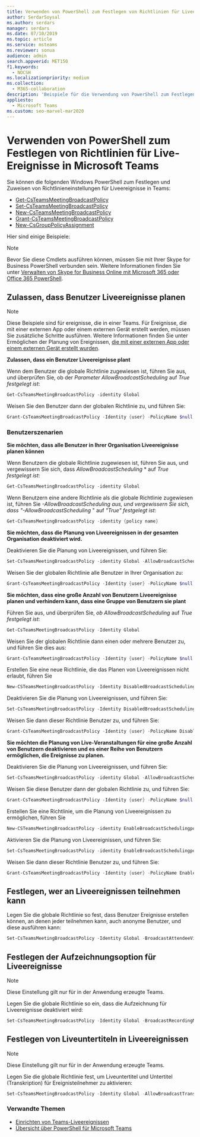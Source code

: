 ```yaml
---
title: Verwenden von PowerShell zum Festlegen von Richtlinien für Liveereignisse
author: SerdarSoysal
ms.author: serdars
manager: serdars
ms.date: 07/10/2019
ms.topic: article
ms.service: msteams
ms.reviewer: sonua
audience: admin
search.appverid: MET150
f1.keywords:
  - NOCSH
ms.localizationpriority: medium
ms.collection:
  - M365-collaboration
description: 'Beispiele für die Verwendung von PowerShell zum Festlegen von Richtlinien in Teams, um zu steuern, wer Liveereignisse in Ihrer Organisation halten kann, sowie die Features, die in den Ereignissen verfügbar sind.'
appliesto:
  - Microsoft Teams
ms.custom: seo-marvel-mar2020
---
```


# <a name="use-powershell-to-set-live-events-policies-in-microsoft-teams"></a>Verwenden von PowerShell zum Festlegen von Richtlinien für Live-Ereignisse in Microsoft Teams

Sie können die folgenden Windows PowerShell zum Festlegen und Zuweisen von Richtlinieneinstellungen für Liveereignisse in Teams: 
- [Get-CsTeamsMeetingBroadcastPolicy](/powershell/module/skype/get-csteamsmeetingbroadcastpolicy?view=skype-ps)
- [Set-CsTeamsMeetingBroadcastPolicy](/powershell/module/skype/set-csteamsmeetingbroadcastpolicy?view=skype-ps)
- [New-CsTeamsMeetingBroadcastPolicy](/powershell/module/skype/new-csteamsmeetingbroadcastpolicy?view=skype-ps)
- [Grant-CsTeamsMeetingBroadcastPolicy](/powershell/module/skype/grant-csteamsmeetingbroadcastpolicy?view=skype-ps)
- [New-CsGroupPolicyAssignment](/powershell/module/teams/new-csgrouppolicyassignment?view=teams-ps)

Hier sind einige Beispiele:

> [!NOTE]
> Bevor Sie diese Cmdlets ausführen können, müssen Sie mit Ihrer Skype for Business PowerShell verbunden sein. Weitere Informationen finden Sie unter [Verwalten von Skype for Business Online mit Microsoft 365 oder Office 365 PowerShell](/office365/enterprise/powershell/manage-skype-for-business-online-with-office-365-powershell).

## <a name="allow-users-to-schedule-live-events"></a>Zulassen, dass Benutzer Liveereignisse planen 

> [!NOTE]
> Diese Beispiele sind für ereignisse, die in einer Teams. Für Ereignisse, die mit einer externen App oder einem externen Gerät erstellt werden, müssen Sie zusätzliche Schritte ausführen. Weitere Informationen finden Sie unter Ermöglichen der Planung von Ereignissen, [die mit einer externen App oder einem externen Gerät erstellt wurden](set-up-for-teams-live-events.md#enable-users-to-schedule-events-that-were-produced-with-an-external-app-or-device).

**Zulassen, dass ein Benutzer Liveereignisse plant**

Wenn dem Benutzer die globale Richtlinie zugewiesen ist, führen Sie aus, und überprüfen Sie, ob der *Parameter AllowBroadcastScheduling* auf *True festgelegt ist*:
```PowerShell
Get-CsTeamsMeetingBroadcastPolicy -identity Global
```
Weisen Sie den Benutzer dann der globalen Richtlinie zu, und führen Sie:
```PowerShell
Grant-CsTeamsMeetingBroadcastPolicy -Identity {user} -PolicyName $null -Verbose
```

### <a name="user-scenarios"></a>Benutzerszenarien
**Sie möchten, dass alle Benutzer in Ihrer Organisation Liveereignisse planen können**

Wenn Benutzern die globale Richtlinie zugewiesen ist, führen Sie aus, und vergewissern Sie sich, dass *AllowBroadcastScheduling* * auf *True festgelegt ist*:
```PowerShell
Get-CsTeamsMeetingBroadcastPolicy -identity Global
```
Wenn Benutzern eine andere Richtlinie als die globale Richtlinie zugewiesen ist, führen Sie *-AllowBroadcastScheduling aus, und vergewissern Sie sich, dass "-AllowBroadcastScheduling* " auf *"True" festgelegt ist*:
```PowerShell
Get-CsTeamsMeetingBroadcastPolicy -identity {policy name}
```
**Sie möchten, dass die Planung von Liveereignissen in der gesamten Organisation deaktiviert wird.**

Deaktivieren Sie die Planung von Liveereignissen, und führen Sie:
```PowerShell
Set-CsTeamsMeetingBroadcastPolicy -identity Global -AllowBroadcastScheduling $false
```
Weisen Sie der globalen Richtlinie alle Benutzer in Ihrer Organisation zu:
```PowerShell
Grant-CsTeamsMeetingBroadcastPolicy -Identity {user} -PolicyName $null -Verbose
```

**Sie möchten, dass eine große Anzahl von Benutzern Liveereignisse planen und verhindern kann, dass eine Gruppe von Benutzern sie plant**

Führen Sie aus, und überprüfen Sie, *ob AllowBroadcastScheduling* auf *True festgelegt ist*:
```PowerShell
Get-CsTeamsMeetingBroadcastPolicy -Identity Global
```
Weisen Sie der globalen Richtlinie dann einen oder mehrere Benutzer zu, und führen Sie dies aus:
```PowerShell
Grant-CsTeamsMeetingBroadcastPolicy -Identity {user} -PolicyName $null -Verbose
```

Erstellen Sie eine neue Richtlinie, die das Planen von Liveereignissen nicht erlaubt, führen Sie
```PowerShell
New-CSTeamsMeetingBroadcastPolicy -Identity DisabledBroadcastSchedulingPolicy
```
Deaktivieren Sie die Planung von Liveereignissen, und führen Sie:
```PowerShell
Set-CsTeamsMeetingBroadcastPolicy -Identity DisabledBroadcastSchedulingPolicy -AllowBroadcastScheduling $false
```
Weisen Sie dann dieser Richtlinie Benutzer zu, und führen Sie:
```PowerShell
Grant-CsTeamsMeetingBroadcastPolicy -Identity {user} -PolicyName DisabledBroadcastSchedulingPolicy -Verbose
```
**Sie möchten die Planung von Live-Veranstaltungen für eine große Anzahl von Benutzern deaktivieren und es einer Reihe von Benutzern ermöglichen, die Ereignisse zu planen.**

Deaktivieren Sie die Planung von Liveereignissen, und führen Sie:
```PowerShell
Set-CsTeamsMeetingBroadcastPolicy -identity Global -AllowBroadcastScheduling $false
```
Weisen Sie diese Benutzer dann der globalen Richtlinie zu, und führen Sie:
```PowerShell
Grant-CsTeamsMeetingBroadcastPolicy -Identity {user} -PolicyName $null -Verbose
```
Erstellen Sie eine Richtlinie, um die Planung von Liveereignissen zu ermöglichen, führen Sie
```PowerShell
New-CSTeamsMeetingBroadcastPolicy -identity EnableBroadcastSchedulingpolicy
```
Aktivieren Sie die Planung von Liveereignissen, und führen Sie:
```PowerShell
Set-CsTeamsMeetingBroadcastPolicy -identity EnableBroadcastSchedulingpolicy -AllowBroadcastScheduling $true
```
Weisen Sie dann dieser Richtlinie Benutzer zu, und führen Sie:
```PowerShell
Grant-CsTeamsMeetingBroadcastPolicy -Identity {user} -PolicyName EnableBroadcastSchedulingpolicy -Verbose
```
## <a name="set-who-can-join-live-events"></a>Festlegen, wer an Liveereignissen teilnehmen kann
 
Legen Sie die globale Richtlinie so fest, dass Benutzer Ereignisse erstellen können, an denen jeder teilnehmen kann, auch anonyme Benutzer, und diese ausführen kann:
```PowerShell
Set-CsTeamsMeetingBroadcastPolicy -Identity Global -BroadcastAttendeeVisibility Everyone  
```
## <a name="set-the-recording-option-for-live-events"></a>Festlegen der Aufzeichnungsoption für Liveereignisse
> [!NOTE]
> Diese Einstellung gilt nur für in der Anwendung erzeugte Teams.

Legen Sie die globale Richtlinie so ein, dass die Aufzeichnung für Liveereignisse deaktiviert wird:
```PowerShell
Set-CsTeamsMeetingBroadcastPolicy -Identity Global -BroadcastRecordingMode AlwaysDisabled 
```
## <a name="set-live-captions-and-subtitles-in-live-events"></a>Festlegen von Liveuntertiteln in Liveereignissen
> [!NOTE]
> Diese Einstellung gilt nur für in der Anwendung erzeugte Teams. 

Legen Sie die globale Richtlinie fest, um Liveuntertitel und Untertitel (Transkription) für Ereignisteilnehmer zu aktivieren:
```PowerShell
Set-CsTeamsMeetingBroadcastPolicy -Identity Global -AllowBroadcastTranscription $true 
```

### <a name="related-topics"></a>Verwandte Themen
- [Einrichten von Teams-Liveereignissen](set-up-for-teams-live-events.md)
- [Übersicht über PowerShell für Microsoft Teams](../teams-powershell-overview.md)